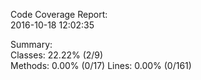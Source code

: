 

Code Coverage Report:    
  2016-10-18 12:02:35    
                         
 Summary:                
  Classes: 22.22% (2/9)  
  Methods:  0.00% (0/17) 
  Lines:    0.00% (0/161)

